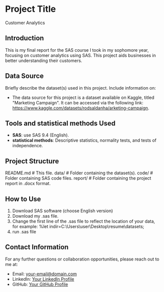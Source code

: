 # Project Title 
Customer Analytics

## Introduction

This is my final report for the SAS course I took in my sophomore year, focusing on customer analytics using SAS. This project aids businesses in better understanding their customers.

## Data Source

Briefly describe the dataset(s) used in this project. Include information on:
- The data source for this project is a dataset available on Kaggle, titled "Marketing Campaign". It can be accessed via the following link: https://www.kaggle.com/datasets/rodsaldanha/arketing-campaign.

## Tools and statistical methods Used

- **SAS**: use SAS 9.4 (English).
- **statistical methods**: Descriptive statistics, normality tests, and tests of independence.

## Project Structure

README.md # This file.
data/ # Folder containing the dataset(s).
code/ # Folder containing SAS code files.
report/ # Folder containing the project report in .docx format.


## How to Use

1. Download SAS software (choose English version)
2. Download my .sas file.
3. Change the first line of the .sas file to reflect the location of your data, for example: %let indir=C:\Users\user\Desktop\resume\datasets;
4. run .sas file


## Contact Information

For any further questions or collaboration opportunities, please reach out to me at:
- Email: [your-email@domain.com](candy0979438843@gmail.com)
- LinkedIn: [Your LinkedIn Profile](http://linkedin.com/in/依璇-郭-835b00268)
- GitHub: [Your GitHub Profile](https://github.com/turtle910531)
